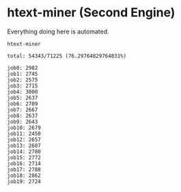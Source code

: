 # htext-miner (Second Engine)

Everything doing here is automated.

```
htext-miner

total: 54343/71225 (76.29764829764831%)

job0: 2982
job1: 2745
job2: 2575
job3: 2715
job4: 3000
job5: 2637
job6: 2709
job7: 2667
job8: 2637
job9: 2643
job10: 2679
job11: 2450
job12: 2657
job13: 2607
job14: 2780
job15: 2772
job16: 2714
job17: 2788
job18: 2862
job19: 2724
```